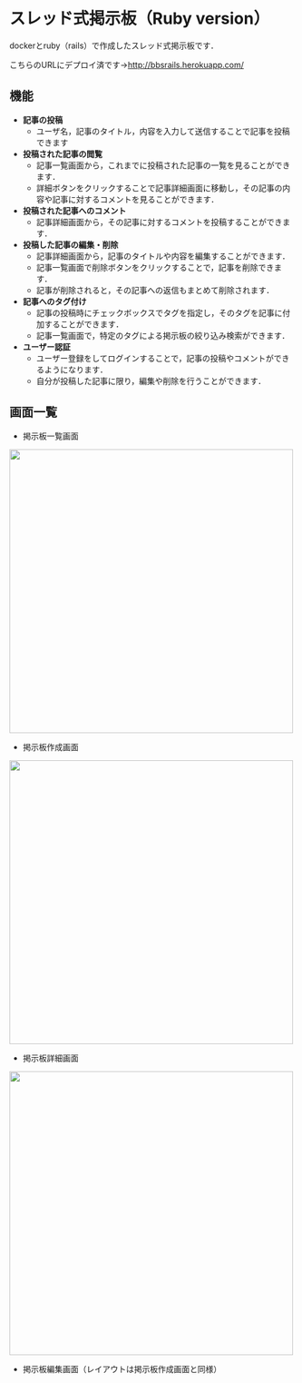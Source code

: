 # スレッド式掲示板（Ruby version）

dockerとruby（rails）で作成したスレッド式掲示板です．

こちらのURLにデプロイ済です→http://bbsrails.herokuapp.com/

## 機能
- **記事の投稿**
  - ユーザ名，記事のタイトル，内容を入力して送信することで記事を投稿できます
- **投稿された記事の閲覧**
  - 記事一覧画面から，これまでに投稿された記事の一覧を見ることができます．
  - 詳細ボタンをクリックすることで記事詳細画面に移動し，その記事の内容や記事に対するコメントを見ることができます．
- **投稿された記事へのコメント**
  - 記事詳細画面から，その記事に対するコメントを投稿することができます．
- **投稿した記事の編集・削除**
  - 記事詳細画面から，記事のタイトルや内容を編集することができます．
  - 記事一覧画面で削除ボタンをクリックすることで，記事を削除できます．
  - 記事が削除されると，その記事への返信もまとめて削除されます．
- **記事へのタグ付け**
  - 記事の投稿時にチェックボックスでタグを指定し，そのタグを記事に付加することができます．
  - 記事一覧画面で，特定のタグによる掲示板の絞り込み検索ができます．
- **ユーザー認証**
  - ユーザー登録をしてログインすることで，記事の投稿やコメントができるようになります．
  - 自分が投稿した記事に限り，編集や削除を行うことができます． 

## 画面一覧
- 掲示板一覧画面
<img src='https://user-images.githubusercontent.com/62548441/124400802-4211e500-dd60-11eb-94cb-e00223aab061.png' width = 500px>

- 掲示板作成画面
<img src='https://user-images.githubusercontent.com/62548441/124400909-e72cbd80-dd60-11eb-8557-1d583e359f8e.png' width = 500px>

- 掲示板詳細画面
<img src='https://user-images.githubusercontent.com/62548441/124400946-34a92a80-dd61-11eb-8c0f-57fb8e5c97fc.png' width = 500px>

- 掲示板編集画面（レイアウトは掲示板作成画面と同様）
